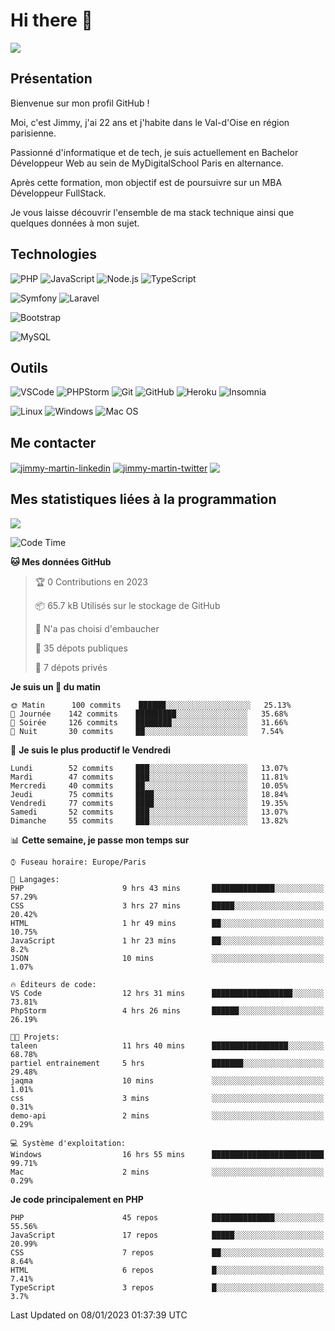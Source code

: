 # Hi there 👋

![](https://komarev.com/ghpvc/?username=jimmy-martin&color=1a1b27)

<!--
**jimmy-martin/jimmy-martin** is a ✨ _special_ ✨ repository because its `README.md` (this file) appears on your GitHub profile.

Here are some ideas to get you started:

- 🔭 I’m currently working on ...
- 🌱 I’m currently learning ...
- 👯 I’m looking to collaborate on ...
- 🤔 I’m looking for help with ...
- 💬 Ask me about ...
- 📫 How to reach me: ...
- 😄 Pronouns: ...
- ⚡ Fun fact: ...
-->

## Présentation

Bienvenue sur mon profil GitHub !

Moi, c'est Jimmy, j'ai 22 ans et j'habite dans le Val-d'Oise en région parisienne.

Passionné d'informatique et de tech, je suis actuellement en Bachelor Développeur Web au sein de MyDigitalSchool Paris en alternance.

Après cette formation, mon objectif est de poursuivre sur un MBA Développeur FullStack.

Je vous laisse découvrir l'ensemble de ma stack technique ainsi que quelques données à mon sujet.

## Technologies

<div>

![PHP](https://img.shields.io/badge/PHP-777BB4?style=for-the-badge&logo=php&logoColor=white) ![JavaScript](https://img.shields.io/badge/JavaScript-F7DF1E?style=for-the-badge&logo=javascript&logoColor=black) ![Node.js](https://img.shields.io/badge/Node.js-43853D?style=for-the-badge&logo=node.js&logoColor=white) ![TypeScript](https://img.shields.io/badge/TypeScript-007ACC?style=for-the-badge&logo=typescript&logoColor=white)

</div>
<div>

![Symfony](https://img.shields.io/badge/Symfony-092E20?style=for-the-badge&logo=symfony&logoColor=white) ![Laravel](https://img.shields.io/badge/Laravel-FF2D20?style=for-the-badge&logo=laravel&logoColor=white)

</div>
<div>

![Bootstrap](https://img.shields.io/badge/Bootstrap-563D7C?style=for-the-badge&logo=bootstrap&logoColor=white)

</div>
<div>

![MySQL](https://img.shields.io/badge/MySQL-4479A1?style=for-the-badge&logo=mysql&logoColor=white)

</div>

## Outils

![VSCode](https://img.shields.io/badge/VSCode-007ACC?style=for-the-badge&logo=visual-studio-code&logoColor=white)
![PHPStorm](http://img.shields.io/badge/-PHPStorm-181717?style=for-the-badge&logo=phpstorm&logoColor=white)
![Git](https://img.shields.io/badge/Git-E44C30?style=for-the-badge&logo=git&logoColor=white)
![GitHub](https://img.shields.io/badge/GitHub-100000?style=for-the-badge&logo=github&logoColor=white)
![Heroku](https://img.shields.io/badge/Heroku-6762a6?style=for-the-badge&logo=heroku&logoColor=white)
![Insomnia](https://img.shields.io/badge/Insomnia-5600cd?style=for-the-badge&logo=insomnia&logoColor=white)

![Linux](https://img.shields.io/badge/Linux-FCC624?style=for-the-badge&logo=linux&logoColor=white)
![Windows](https://img.shields.io/badge/Windows-0078D6?style=for-the-badge&logo=windows&logoColor=white)
![Mac OS](https://img.shields.io/badge/mac%20os-000000?style=for-the-badge&logo=apple&logoColor=white)

## Me contacter

<p>
<a href="https://www.linkedin.com/in/jimmy-martin-dev/" target="blank"><img align="center" src="https://img.shields.io/badge/-LinkedIn-0077B5?style=for-the-badge&logo=Linkedin&logoColor=white&link=https://www.linkedin.com/in/jimmy-martin-dev/" alt="jimmy-martin-linkedin"/></a>
<a href="https://twitter.com/jimmydev_" target="blank"><img align="center" src="https://img.shields.io/badge/-Twitter-1DA1F2?style=for-the-badge&logo=Twitter&logoColor=white&link=https://twitter.com/jimmydev_" alt="jimmy-martin-twitter"/></a>
 <a href="mailto:jimmy.martin952@gmail.com" target="blank"><img align="center" src="https://img.shields.io/badge/gmail-D14836?style=for-the-badge&logo=gmail&logoColor=white" /></a>
</p>

## Mes statistiques liées à la programmation

<a href="https://github-readme-stats.vercel.app/api/top-langs/?username=jimmy-martin&layout=compact">
  <img align="center" src="https://github-readme-stats.vercel.app/api/top-langs/?username=jimmy-martin&layout=compact"/>
</a>



<!--START_SECTION:waka-->
![Code Time](http://img.shields.io/badge/Code%20Time-1%2C391%20hrs%2030%20mins-blue)

**🐱 Mes données GitHub** 

> 🏆 0 Contributions en 2023
 > 
> 📦 65.7 kB Utilisés sur le stockage de GitHub 
 > 
> 🚫 N'a pas choisi d'embaucher
 > 
> 📜 35 dépots publiques 
 > 
> 🔑 7 dépots privés  
 > 
**Je suis un 🐤 du matin** 

```text
🌞 Matin      100 commits    ██████░░░░░░░░░░░░░░░░░░░   25.13% 
🌆 Journée    142 commits    █████████░░░░░░░░░░░░░░░░   35.68% 
🌃 Soirée     126 commits    ████████░░░░░░░░░░░░░░░░░   31.66% 
🌙 Nuit       30 commits     ██░░░░░░░░░░░░░░░░░░░░░░░   7.54%

```
📅 **Je suis le plus productif le Vendredi** 

```text
Lundi        52 commits     ███░░░░░░░░░░░░░░░░░░░░░░   13.07% 
Mardi        47 commits     ███░░░░░░░░░░░░░░░░░░░░░░   11.81% 
Mercredi     40 commits     ██░░░░░░░░░░░░░░░░░░░░░░░   10.05% 
Jeudi        75 commits     ████░░░░░░░░░░░░░░░░░░░░░   18.84% 
Vendredi     77 commits     ████░░░░░░░░░░░░░░░░░░░░░   19.35% 
Samedi       52 commits     ███░░░░░░░░░░░░░░░░░░░░░░   13.07% 
Dimanche     55 commits     ███░░░░░░░░░░░░░░░░░░░░░░   13.82%

```


📊 **Cette semaine, je passe mon temps sur** 

```text
⌚︎ Fuseau horaire: Europe/Paris

💬 Langages: 
PHP                      9 hrs 43 mins       ██████████████░░░░░░░░░░░   57.29% 
CSS                      3 hrs 27 mins       █████░░░░░░░░░░░░░░░░░░░░   20.42% 
HTML                     1 hr 49 mins        ██░░░░░░░░░░░░░░░░░░░░░░░   10.75% 
JavaScript               1 hr 23 mins        ██░░░░░░░░░░░░░░░░░░░░░░░   8.2% 
JSON                     10 mins             ░░░░░░░░░░░░░░░░░░░░░░░░░   1.07%

🔥 Éditeurs de code: 
VS Code                  12 hrs 31 mins      ██████████████████░░░░░░░   73.81% 
PhpStorm                 4 hrs 26 mins       ██████░░░░░░░░░░░░░░░░░░░   26.19%

🐱‍💻 Projets: 
taleen                   11 hrs 40 mins      █████████████████░░░░░░░░   68.78% 
partiel entrainement     5 hrs               ███████░░░░░░░░░░░░░░░░░░   29.48% 
jaqma                    10 mins             ░░░░░░░░░░░░░░░░░░░░░░░░░   1.01% 
css                      3 mins              ░░░░░░░░░░░░░░░░░░░░░░░░░   0.31% 
demo-api                 2 mins              ░░░░░░░░░░░░░░░░░░░░░░░░░   0.29%

💻 Système d'exploitation: 
Windows                  16 hrs 55 mins      █████████████████████████   99.71% 
Mac                      2 mins              ░░░░░░░░░░░░░░░░░░░░░░░░░   0.29%

```

**Je code principalement en PHP** 

```text
PHP                      45 repos            ██████████████░░░░░░░░░░░   55.56% 
JavaScript               17 repos            █████░░░░░░░░░░░░░░░░░░░░   20.99% 
CSS                      7 repos             ██░░░░░░░░░░░░░░░░░░░░░░░   8.64% 
HTML                     6 repos             █░░░░░░░░░░░░░░░░░░░░░░░░   7.41% 
TypeScript               3 repos             █░░░░░░░░░░░░░░░░░░░░░░░░   3.7%

```



 Last Updated on 08/01/2023 01:37:39 UTC
<!--END_SECTION:waka-->


